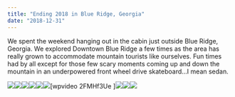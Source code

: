 ```yaml
---
title: "Ending 2018 in Blue Ridge, Georgia"
date: "2018-12-31"
---
```


We spent the weekend hanging out in the cabin just outside Blue Ridge, Georgia. We explored Downtown Blue Ridge a few times as the area has really grown to accommodate mountain tourists like ourselves. Fun times had by all except for those few scary moments coming up and down the mountain in an underpowered front wheel drive skateboard...I mean sedan.

![](https://gilcreque.files.wordpress.com/2018/12/img_3235.jpg)![](https://gilcreque.files.wordpress.com/2018/12/img_3238.jpg)![](https://gilcreque.files.wordpress.com/2018/12/img_3247.jpg)![](https://gilcreque.files.wordpress.com/2018/12/img_3250.jpg)![](https://gilcreque.files.wordpress.com/2018/12/img_3255.jpg)![](https://gilcreque.files.wordpress.com/2018/12/img_3267.jpg)\[wpvideo 2FMHf3Ue \]![](https://gilcreque.files.wordpress.com/2018/12/img_3278.jpg)![](https://gilcreque.files.wordpress.com/2018/12/img_3279.jpg)![](https://gilcreque.files.wordpress.com/2018/12/img_3277.jpg)
